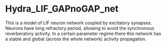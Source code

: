 # Hydra_LIF_GAPnoGAP_net

This is a model of LIF neuron network coupled by excitatory synapses. Neurons have long refractory period, allowing to avoid the
synchronous reverberatory activity. In a certain parameter regime there this network has a stable and global (across the whole network) 
activity propagation.
